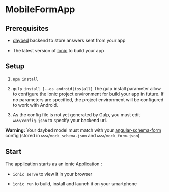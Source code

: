 # MobileFormApp

## Prerequisites

* [daybed](http://daybed.rtfd.org/) backend to store answers sent from your app

* The latest version of [Ionic](http://ionicframework.com/) to build your app

## Setup

1. ```npm install```

2. ```gulp install [--os android|ios|all]```
The gulp install parameter allow to configure the ionic project environment for build your app in future. If no parameters are specified, the project environment will be configured to work with Android.
3. As the config file is not yet generated by Gulp, you must edit `www/config.json` to specify your backend url.

**Warning:** Your daybed model must match with your [angular-schema-form](https://github.com/Textalk/angular-schema-form) config (stored in `www/mock_schema.json` and `www/mock_form.json`)

## Start

The application starts as an ionic Application :

* ```ionic serve``` to view it in your browser

* ```ìonic run``` to build, install and launch it on your smartphone